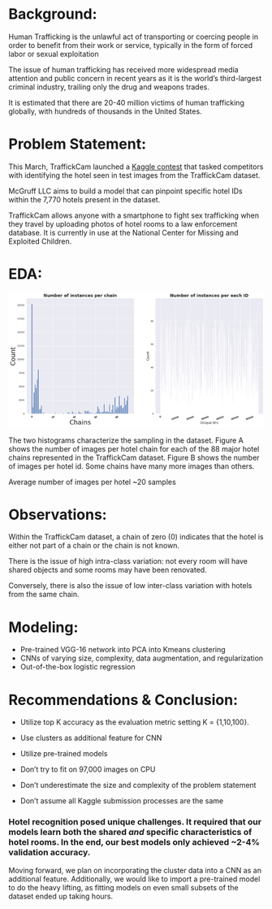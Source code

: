 # Background:
Human Trafficking is the unlawful act of transporting or coercing people in order to benefit from their work or service, typically in the form of forced labor or sexual exploitation


The issue of human trafficking has received more widespread media attention and public concern in recent years as it is the world’s third-largest criminal industry, trailing only the drug and weapons trades.


It is estimated that there are 20-40 million victims of human trafficking globally, with hundreds of thousands in the United States. 


# Problem Statement:
This March, TraffickCam launched a [Kaggle contest](https://www.kaggle.com/c/hotel-id-2021-fgvc8/overview) that tasked competitors with identifying the hotel seen in test images from the TraffickCam dataset.




McGruff LLC aims to build a model that can pinpoint specific hotel IDs within the 7,770 hotels present in the dataset.


TraffickCam allows anyone with a smartphone to fight sex trafficking when they travel by uploading photos of hotel rooms to a law enforcement database. It is currently in use at the National Center for Missing and Exploited Children.







# EDA:


<img src='./media/eda_hist_1.png'>

  

The two histograms characterize the sampling in the dataset. Figure A shows the number of images per hotel chain for each of the 88 major hotel chains
represented in the TraffickCam dataset. Figure B shows the number of images per hotel id. Some chains have many more images than others.


Average number of images per hotel ~20 samples


# Observations:
Within the TraffickCam dataset, a chain of zero (0) indicates that the hotel is either not part of a chain or the chain is not known.


There is the issue of high intra-class variation: not every room will have shared objects and some rooms may have been renovated.


Conversely, there is also the issue of low inter-class variation with hotels from the same chain.



# Modeling:

- Pre-trained VGG-16 network into PCA into Kmeans clustering
- CNNs of varying size, complexity, data augmentation, and regularization
- Out-of-the-box logistic regression

# Recommendations & Conclusion:


- Utilize top K accuracy as the evaluation metric setting K = {1,10,100}.
- Use clusters as additional feature for CNN
- Utilize pre-trained models

- Don’t try to fit on 97,000 images on CPU
- Don’t underestimate the size and complexity of the problem statement
- Don’t assume all Kaggle submission processes are the same


### Hotel recognition posed unique challenges. It required that our models learn both the shared ***and*** specific characteristics of hotel rooms. In the end, our best models only achieved ~2-4% validation accuracy. 

Moving forward, we plan on incorporating the cluster data into a CNN as an additional feature. 
Additionally, we would like to import a pre-trained model to do the heavy lifting, as fitting models on even small subsets of the dataset ended up taking hours.
